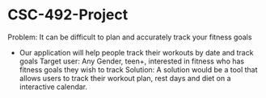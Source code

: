 # CSC-492-Project
Problem: It can be difficult to plan and accurately track your fitness goals
-	Our application will help people track their workouts by date and track goals
Target user: Any Gender, teen+,  interested in fitness who has fitness goals they wish to track
Solution: A solution would be a tool that allows users to track their workout plan, rest days and diet on a interactive calendar.
